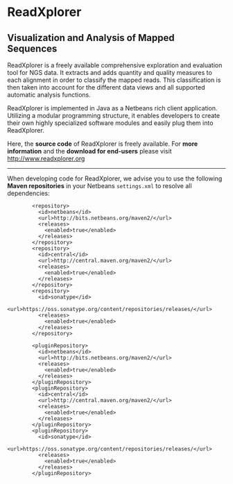 ReadXplorer
===========

Visualization and Analysis of Mapped Sequences
-----------

ReadXplorer is a freely available comprehensive exploration and evaluation tool for NGS data. It extracts and adds quantity and quality measures to each alignment in order to classify the mapped reads. This classification is then taken into account for the different data views and all supported automatic analysis functions.

ReadXplorer is implemented in Java as a Netbeans rich client application. Utilizing a modular programming structure, it enables developers to create their own highly specialized software modules and easily plug them into ReadXplorer.

Here, the **source code** of ReadXplorer is freely available. For **more information** and the **download for end-users** please visit http://www.readxplorer.org


-----------
When developing code for ReadXplorer, we advise you to use the following **Maven repositories** in your Netbeans ```settings.xml``` to resolve all dependencies:
```
        <repository>
          <id>netbeans</id>
          <url>http://bits.netbeans.org/maven2/</url>
          <releases>
            <enabled>true</enabled>
          </releases>
        </repository>
        <repository>
          <id>central</id>
          <url>http://central.maven.org/maven2/</url>
          <releases>
            <enabled>true</enabled>
          </releases>
        </repository>
        <repository>
          <id>sonatype</id>
          <url>https://oss.sonatype.org/content/repositories/releases/</url> 
          <releases>
            <enabled>true</enabled>
          </releases>
        </repository>
```
```
        <pluginRepository>
          <id>netbeans</id>
          <url>http://bits.netbeans.org/maven2/</url>
          <releases>
            <enabled>true</enabled>
          </releases>
        </pluginRepository>
        <pluginRepository>
          <id>central</id>
          <url>http://central.maven.org/maven2/</url>
          <releases>
            <enabled>true</enabled>
          </releases>
        </pluginRepository>
        <pluginRepository>
          <id>sonatype</id>
          <url>https://oss.sonatype.org/content/repositories/releases/</url>
          <releases>
            <enabled>true</enabled>
          </releases>
        </pluginRepository>
```
